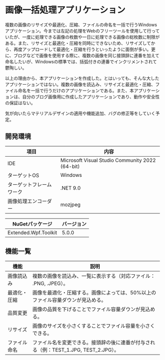 # 画像一括処理アプリケーション
複数の画像のリサイズや最適化、圧縮、ファイルの命名を一括で行うWindowsアプリケーション。今までは左記の処理をWebのフリーツールを使用して行っていたが、一度に処理できる画像の枚数や一日に処理できる画像の総枚数に制限がある。また、リサイズと最適化・圧縮を同時にできないため、リサイズしてから、再度アップロードして最適化・圧縮を行うといったように面倒が多い。更に、ブログなどで画像を使用する際に、複数の画像を同じ接頭辞に連番を加えて命名したいが、Windowsの標準では、括弧付きの連番でインクリメントされて鬱陶しい。

以上の理由から、本アプリケーションを作成した。とはいっても、そんな大したアプリケーションではない。複数の画像を読込み、リサイズと最適化・圧縮、ファイル命名を一括で行うだけのアプリケーションである。また、本アプリケーションは、自分のブログ画像用に作成したアプリケーションであり、動作や安全性の保証はない。

気が向いたらマテリアルデザインの適用や機能追加、バグの修正等をしていく予定。

## 開発環境
| 項目 | 内容 |
| --- | --- |
| IDE | Microsoft Visual Studio Community 2022 (64-bit)  |
| ターゲットOS | Windows |
| ターゲットフレームワーク | .NET 9.0 |
| 画像処理エンコーダー | mozjpeg |


| NuGetパッケージ | バージョン |
| --- | --- |
| Extended.Wpf.Toolkit | 5.0.0 |

## 機能一覧
| 機能 | 説明 |
| --- | --- |
| 画像読込み | 複数の画像を読込み、一覧に表示する（対応ファイル： .PNG, .JPEG）。 |
| 最適化・圧縮 | 画像を最適化・圧縮する。画像によっては、50%以上のファイル容量ダウンが見込める。 |
| 品質変更 | 画像の品質を下げることでファイル容量ダウンが見込める。 |
| リサイズ | 画像のサイズを小さくすることでファイル容量を小さくできる。 |
| ファイル命名 | ファイル名を変更できる。接頭辞の後に連番が付与される（例：TEST_1.JPG, TEST_2.JPG）。 |
